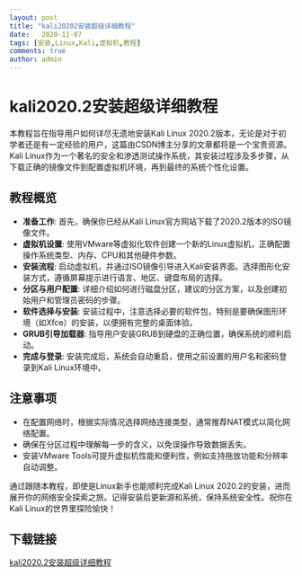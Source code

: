```yaml
---
layout: post
title: "kali20202安装超级详细教程"
date:   2020-11-07
tags: [安装,Linux,Kali,虚拟机,教程]
comments: true
author: admin
---
```

# kali2020.2安装超级详细教程

本教程旨在指导用户如何详尽无遗地安装Kali Linux 2020.2版本，无论是对于初学者还是有一定经验的用户，这篇由CSDN博主分享的文章都将是一个宝贵资源。Kali Linux作为一个著名的安全和渗透测试操作系统，其安装过程涉及多步骤，从下载正确的镜像文件到配置虚拟机环境，再到最终的系统个性化设置。

## 教程概览

- **准备工作**: 首先，确保你已经从Kali Linux官方网站下载了2020.2版本的ISO镜像文件。
- **虚拟机设置**: 使用VMware等虚拟化软件创建一个新的Linux虚拟机，正确配置操作系统类型、内存、CPU和其他硬件参数。
- **安装流程**: 启动虚拟机，并通过ISO镜像引导进入Kali安装界面。选择图形化安装方式，遵循屏幕提示进行语言、地区、键盘布局的选择。
- **分区与用户配置**: 详细介绍如何进行磁盘分区，建议的分区方案，以及创建初始用户和管理员密码的步骤。
- **软件选择与安装**: 安装过程中，注意选择必要的软件包，特别是要确保图形环境（如Xfce）的安装，以便拥有完整的桌面体验。
- **GRUB引导加载器**: 指导用户安装GRUB到硬盘的正确位置，确保系统的顺利启动。
- **完成与登录**: 安装完成后，系统会自动重启，使用之前设置的用户名和密码登录到Kali Linux环境中。

## 注意事项

- 在配置网络时，根据实际情况选择网络连接类型，通常推荐NAT模式以简化网络配置。
- 确保在分区过程中理解每一步的含义，以免误操作导致数据丢失。
- 安装VMware Tools可提升虚拟机性能和便利性，例如支持拖放功能和分辨率自动调整。

通过跟随本教程，即使是Linux新手也能顺利完成Kali Linux 2020.2的安装，进而展开你的网络安全探索之旅。记得安装后更新源和系统，保持系统安全性。祝你在Kali Linux的世界里探险愉快！

## 下载链接

[kali2020.2安装超级详细教程](https://pan.quark.cn/s/26a07948fefa)